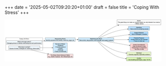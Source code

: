 +++
date = '2025-05-02T09:20:20+01:00'
draft = false
title = 'Coping With Stress'
+++

<center><img src="/images/coping-with-stress.png" width="1250"/></center></br>
